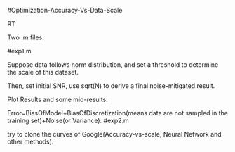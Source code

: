 #Optimization-Accuracy-Vs-Data-Scale

RT

Two .m files.

#exp1.m

Suppose data follows norm distribution, and set a threshold to determine the scale of this dataset.

Then, set initial SNR, use sqrt(N) to derive a final noise-mitigated result.

Plot Results and some mid-results.

Error=BiasOfModel+BiasOfDiscretization(means data are not sampled in the training set)+Noise(or Variance).
#exp2.m

try to clone the curves of Google(Accuracy-vs-scale, Neural Network and other methods).
